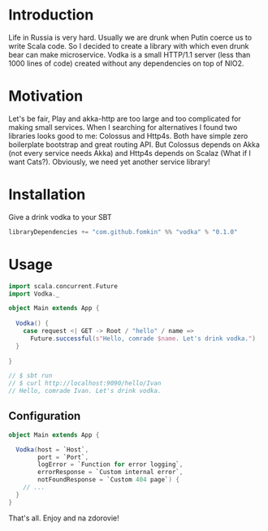 # Introduction

Life in Russia is very hard. Usually we are drunk when Putin coerce us to write Scala code. So I decided to create a library with which even drunk bear can make microservice. Vodka is a small HTTP/1.1 server (less than 1000 lines of code) created without any dependencies on top of NIO2.

# Motivation

Let's be fair, Play and akka-http are too large and too complicated for making small services. When I searching for alternatives I found two libraries looks good to me: Colossus and Http4s. Both have simple zero boilerplate bootstrap and great routing API. But Colossus depends on Akka (not every service needs Akka) and Http4s depends on Scalaz (What if I want Cats?). Obviously, we need yet another service library!

# Installation

Give a drink vodka to your SBT

```scala
libraryDependencies += "com.github.fomkin" %% "vodka" % "0.1.0"
```

# Usage

```scala
import scala.concurrent.Future
import Vodka._

object Main extends App {
  
  Vodka() {
    case request <| GET -> Root / "hello" / name =>
      Future.successful(s"Hello, comrade $name. Let's drink vodka.")
  }
  
}

// $ sbt run
// $ curl http://localhost:9090/hello/Ivan
// Hello, comrade Ivan. Let's drink vodka.
```

## Configuration

```scala
object Main extends App {

  Vodka(host = `Host`,
        port = `Port`,
        logError = `Function for error logging`,
        errorResponse = `Custom internal error`,
        notFoundResponse = `Custom 404 page`) {
    // ...
  }
}  
```

That's all. Enjoy and na zdorovie!
